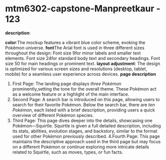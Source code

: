 # mtm6302-capstone-Manpreetkaur - 123
**description**:

**color**:The mockup features a vibrant blue color scheme, evoking the Pokémon universe.
**font**The Arial font is used in three different sizes throughout the design:
      Font size 9for minor labels and smaller text elements.
      Font size 24for standard body text and secondary headings.
      Font size 50 for main headings or prominent text.
**layout adjustment**:
 The design is optimized for various screen sizes and resolutions (desktop, tablet, mobile) for a seamless user experience across devices.
**page description**
1. First Page: 
The landing page displays *three Pokémon* prominently,setting the tone for the overall theme. These Pokémon act as a welcome feature or a highlight of the main interface.
2. Second Page:
 A search bar is introduced on this page, allowing users to search for their favorite Pokémon. Below the search bar, there are *ten Pokémon*, each listed with a brief description, providing users a quick overview of different Pokémon species.
3. Third Page: 
This page dives deeper into the details, showcasing one Pokémon—Squirtle. Squirtle is given a full detailed description, including its stats, abilities, evolution stages, and backstory, similar to the format used for other Pokémon previously described.
4.Fourth Page: 
This page maintains the descriptive approach used in the third page but may focus on a different Pokémon or continue exploring more intricate details related to Squirtle, such as moves, types, or fun facts.

